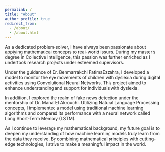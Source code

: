 ```yaml
---
permalink: /
title: "About"
author_profile: true
redirect_from: 
  - /about/
  - /about.html
---
```


As a dedicated problem-solver, I have always been passionate about applying mathematical concepts to real-world issues. During my master’s degree in Collective Intelligence, this passion was further enriched as I undertook research projects under esteemed supervisors.

Under the guidance of Dr. Benmarrakchi FatimaEzzahra, I developed a model to monitor the eye movements of children with dyslexia during digital activities using Convolutional Neural Networks. This project aimed to enhance understanding and support for individuals with dyslexia.

In addition, I explored the realm of fake news detection under the mentorship of Dr. Manal El Akrouchi. Utilizing Natural Language Processing concepts, I implemented a model using traditional machine learning algorithms and compared its performance with a neural network called Long Short-Term Memory (LSTM).

As I continue to leverage my mathematical background, my future goal is to deepen my understanding of how machine learning models truly learn from the data they receive. By combining mathematical principles with cutting-edge technologies, I strive to make a meaningful impact in the world.
